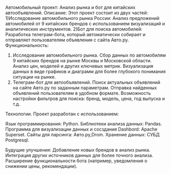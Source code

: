 Автомобильный проект: Анализ рынка и бот для китайских автообъявлений.
Описание:
Этот проект состоит из двух частей:
1)Исследование автомобильного рынка России: Анализ предложений автомобилей от 9 китайских брендов с использованием визуализаций и аналитических инструментов.
2)Бот для поиска автомобилей: Разработка телеграм-бота, который автоматически собирает и отправляет пользователям объявления с сайта Авто.ру.
Функциональность:
1. Исследование автомобильного рынка.
   Сбор данных по автомобилям 9 китайских брендов на рынке Москвы и Московской области.
   Анализ цен, моделей и других ключевых метрик.
   Визуализация данных в виде графиков и диаграмм для более глубокого понимания ситуации на рынке.
2. Телеграм-бот для автообъявлений.
   Поиск актуальных объявлений на сайте Авто.ру по заданным параметрам.
   Отправка найденных объявлений пользователям в удобном формате.
   Возможность настройки фильтров для поиска: бренд, модель, цена, год выпуска и т.д.

Технологии.
Проект разработан с использованием:

Язык программирования: Python.
Библиотеки анализа данных: Pandas.
Программа для визуализации данных и сосздания Dashbord: Apache Superset.
Сайты для парсинга: Авто.ру,Drom.
Хранение данных: СУБД Postgresql.

Будущие улучшения:
Добавление новых брендов в анализ рынка.
Интеграция других источников данных для более точного анализа.
Расширение функциональности бота (например, уведомления о снижении цены, рекомендации).


